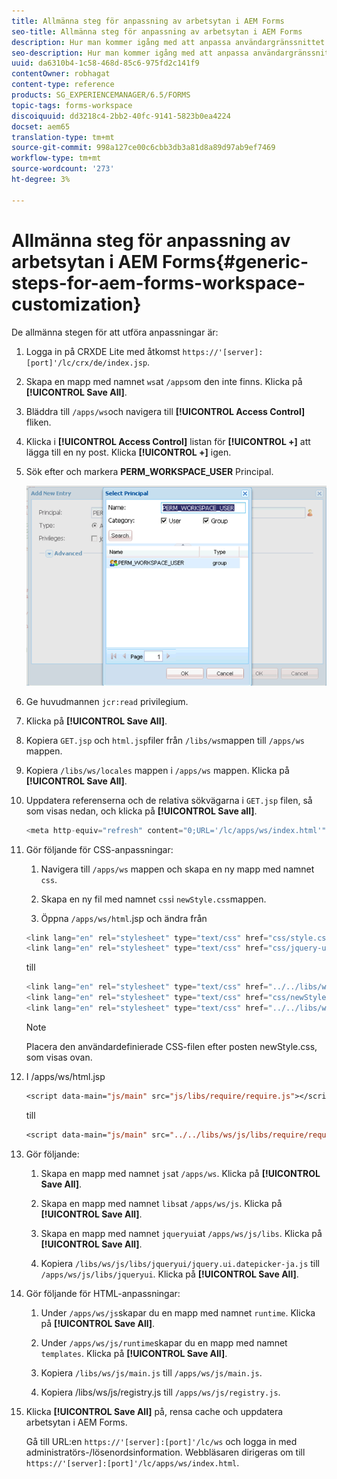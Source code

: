 ```yaml
---
title: Allmänna steg för anpassning av arbetsytan i AEM Forms
seo-title: Allmänna steg för anpassning av arbetsytan i AEM Forms
description: Hur man kommer igång med att anpassa användargränssnittet för arbetsytan i AEM Forms.
seo-description: Hur man kommer igång med att anpassa användargränssnittet för arbetsytan i AEM Forms.
uuid: da6310b4-1c58-468d-85c6-975fd2c141f9
contentOwner: robhagat
content-type: reference
products: SG_EXPERIENCEMANAGER/6.5/FORMS
topic-tags: forms-workspace
discoiquuid: dd3218c4-2bb2-40fc-9141-5823b0ea4224
docset: aem65
translation-type: tm+mt
source-git-commit: 998a127ce00c6cbb3db3a81d8a89d97ab9ef7469
workflow-type: tm+mt
source-wordcount: '273'
ht-degree: 3%

---
```



# Allmänna steg för anpassning av arbetsytan i AEM Forms{#generic-steps-for-aem-forms-workspace-customization}

De allmänna stegen för att utföra anpassningar är:

1. Logga in på CRXDE Lite med åtkomst `https://'[server]:[port]'/lc/crx/de/index.jsp`.
1. Skapa en mapp med namnet `ws`at `/apps`om den inte finns. Klicka på **[!UICONTROL Save All]**.
1. Bläddra till `/apps/ws`och navigera till **[!UICONTROL Access Control]** fliken.
1. Klicka i **[!UICONTROL Access Control]** listan för **[!UICONTROL +]** att lägga till en ny post. Klicka **[!UICONTROL +]** igen.
1. Sök efter och markera **PERM_WORKSPACE_USER** Principal.

   ![Välj PERM_WORKSPACE_USER som en del av de allmänna stegen för att anpassa HTML-arbetsytan](assets/perm_workspace_user.png)

1. Ge huvudmannen `jcr:read` privilegium.
1. Klicka på **[!UICONTROL Save All]**.
1. Kopiera `GET.jsp` och `html.jsp`filer från `/libs/ws`mappen till `/apps/ws` mappen.
1. Kopiera `/libs/ws/locales` mappen i `/apps/ws` mappen. Klicka på **[!UICONTROL Save All]**.
1. Uppdatera referenserna och de relativa sökvägarna i `GET.jsp` filen, så som visas nedan, och klicka på **[!UICONTROL Save all]**.

   ```javascript
   <meta http-equiv="refresh" content="0;URL='/lc/apps/ws/index.html'" />
   ```

1. Gör följande för CSS-anpassningar:

   1. Navigera till `/apps/ws` mappen och skapa en ny mapp med namnet `css`.

   1. Skapa en ny fil med namnet `css`i `newStyle.css`mappen.

   1. Öppna `/apps/ws/html`.jsp och ändra från

   ```javascript
   <link lang="en" rel="stylesheet" type="text/css" href="css/style.css" />
   <link lang="en" rel="stylesheet" type="text/css" href="css/jquery-ui.css"/>
   ```

   till

   ```javascript
   <link lang="en" rel="stylesheet" type="text/css" href="../../libs/ws/css/style.css" />
   <link lang="en" rel="stylesheet" type="text/css" href="css/newStyle.css" />
   <link lang="en" rel="stylesheet" type="text/css" href="../../libs/ws/css/jquery-ui.css"/>
   ```

   >[!NOTE]
   >
   >Placera den användardefinierade CSS-filen efter posten newStyle.css, som visas ovan.

1. I /apps/ws/html.jsp

   ```jsp
   <script data-main="js/main" src="js/libs/require/require.js"></script>
   ```

   till

   ```jsp
   <script data-main="js/main" src="../../libs/ws/js/libs/require/require.js"></script>
   ```

1. Gör följande:

   1. Skapa en mapp med namnet `js`at `/apps/ws`. Klicka på **[!UICONTROL Save All]**.

   1. Skapa en mapp med namnet `libs`at `/apps/ws/js`. Klicka på **[!UICONTROL Save All]**.

   1. Skapa en mapp med namnet `jqueryui`at `/apps/ws/js/libs`. Klicka på **[!UICONTROL Save All]**.

   1. Kopiera `/libs/ws/js/libs/jqueryui/jquery.ui.datepicker-ja.js` till `/apps/ws/js/libs/jqueryui`. Klicka på **[!UICONTROL Save All]**.

1. Gör följande för HTML-anpassningar:

   1. Under `/apps/ws/js`skapar du en mapp med namnet `runtime`. Klicka på **[!UICONTROL Save All]**.

   1. Under `/apps/ws/js/runtime`skapar du en mapp med namnet `templates`. Klicka på **[!UICONTROL Save All]**.

   1. Kopiera `/libs/ws/js/main.js` till `/apps/ws/js/main.js`.

   1. Kopiera /libs/ws/js/registry.js till `/apps/ws/js/registry.js`.

1. Klicka **[!UICONTROL Save All]** på, rensa cache och uppdatera arbetsytan i AEM Forms.

   Gå till URL:en `https://'[server]:[port]'/lc/ws` och logga in med administratörs-/lösenordsinformation. Webbläsaren dirigeras om till `https://'[server]:[port]'/lc/apps/ws/index.html`.
